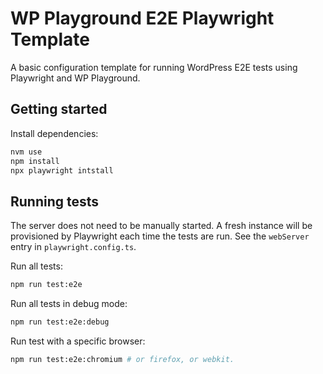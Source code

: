 # WP Playground E2E Playwright Template

A basic configuration template for running WordPress E2E tests using Playwright and WP Playground.

## Getting started

Install dependencies:

```sh
nvm use
npm install
npx playwright intstall
```

## Running tests

The server does not need to be manually started. A fresh instance will be provisioned by Playwright each time the tests are run. See the `webServer` entry in `playwright.config.ts`.

Run all tests:

```sh
npm run test:e2e
```

Run all tests in debug mode:

```sh
npm run test:e2e:debug
```

Run test with a specific browser:

```sh
npm run test:e2e:chromium # or firefox, or webkit.
```
